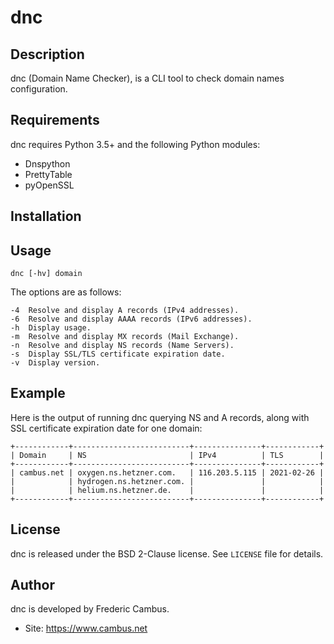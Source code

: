 # dnc

## Description

dnc (Domain Name Checker), is a CLI tool to check domain names configuration.

## Requirements

dnc requires Python 3.5+ and the following Python modules:

- Dnspython
- PrettyTable
- pyOpenSSL

## Installation

## Usage

	dnc [-hv] domain

The options are as follows:

	-4	Resolve and display A records (IPv4 addresses).
	-6	Resolve and display AAAA records (IPv6 addresses).
	-h	Display usage.
	-m	Resolve and display MX records (Mail Exchange).
	-n	Resolve and display NS records (Name Servers).
	-s	Display SSL/TLS certificate expiration date.
	-v	Display version.

## Example

Here is the output of running dnc querying NS and A records, along with
SSL certificate expiration date for one domain:

	+------------+--------------------------+---------------+------------+
	| Domain     | NS                       | IPv4          | TLS        |
	+------------+--------------------------+---------------+------------+
	| cambus.net | oxygen.ns.hetzner.com.   | 116.203.5.115 | 2021-02-26 |
	|            | hydrogen.ns.hetzner.com. |               |            |
	|            | helium.ns.hetzner.de.    |               |            |
	+------------+--------------------------+---------------+------------+

## License

dnc is released under the BSD 2-Clause license. See `LICENSE` file for details.

## Author

dnc is developed by Frederic Cambus.

- Site: https://www.cambus.net
